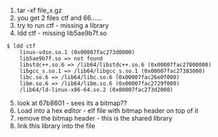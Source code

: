 1) tar -xf file_x.gz
2) you get 2 files ctf and 66......
3) try to run ctf - missing a library
4) ldd ctf - missing lib5ae9b7f.so

```
$ ldd ctf
	linux-vdso.so.1 (0x00007fac273d0000)
	lib5ae9b7f.so => not found
	libstdc++.so.6 => /lib64/libstdc++.so.6 (0x00007fac27000000)
	libgcc_s.so.1 => /lib64/libgcc_s.so.1 (0x00007fac27383000)
	libc.so.6 => /lib64/libc.so.6 (0x00007fac26e0f000)
	libm.so.6 => /lib64/libm.so.6 (0x00007fac2729f000)
	/lib64/ld-linux-x86-64.so.2 (0x00007fac273d2000)
```

5) look at 67b8601 - sees its a bitmap?? 
6) Load into a hex editor - elf file with bitmap header on top of it
7) remove the bitmap header - this is the shared library
8) link this library into the file